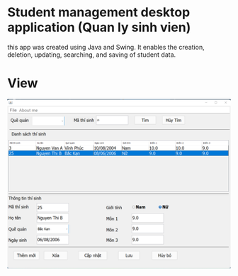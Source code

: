 # Student management desktop application (Quan ly sinh vien)
this app was created using Java and Swing. It enables the creation, deletion, updating, searching, and saving of student data.

# View
![](https://github.com/haduylong/Quan_ly_sinh_vien/blob/main/assets/images/overview.png)

